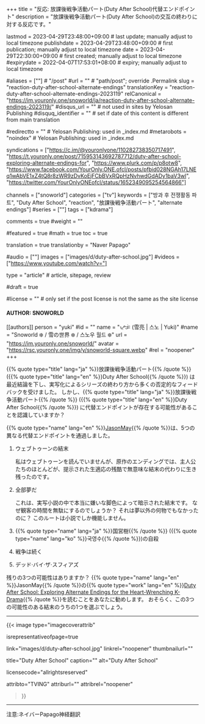 +++
title = "反応: 放課後戦争活動パート(Duty After School)代替エンドポイント"
description = "放課後戦争活動パート(Duty After School)の交互の終わりに対する反応です。"

lastmod = 2023-04-29T23:48:00+09:00                 # last update; manually adjust to local timezone
publishdate = 2023-04-29T23:48:00+09:00             # first publication; manually adjust to local timezone
date = 2023-04-29T22:30:00+09:00                    # first created; manually adjust to local timezone
#expirydate = 2022-04-07T17:53:01+08:00              # expiry; manually adjust to local timezone

#aliases = [""]                                        # "/post"
#url = ""                                              # "path/post"; override .Permalink
slug = "reaction-duty-after-school-alternate-endings"
translationKey = "reaction-duty-after-school-alternate-endings-2023119"
relCanonical = "https://im.youronly.one/snoworld/ja/reaction-duty-after-school-alternate-endings-2023119/"
#disqus_url = ""                                       # not used in sites by Yelosan Publishing
#disquq_identifier = ""                                # set if date of this content is different from main translation

#redirectto = ""                                       # Yelosan Publishing: used in _index.md
#metarobots = "noindex"                                # Yelosan Publishing: used in _index.md

syndications = ["https://c.im/@youronlyone/110282738350717491", "https://t.youronly.one/post/715953143692787712/duty-after-school-exploring-alternate-endings-for", "https://www.plurk.com/p/p8otw8", "https://www.facebook.com/YourOnly.ONE.ofcl/posts/pfbid028NGAh17LNEq1wAbVE1xZ4tQ8r8zWR9zDvKoEjFCbBVxRQpHzNvhwdGdADy1baV3wl", "https://twitter.com/YourOnlyONEofcl/status/1652349095254564866"]

channels = ["snoworld"]
categories = ["tv"]
keywords = ["방과 후 전쟁활동 파트", "Duty After School", "reaction", "放課後戦争活動パート", "alternate endings"]
#series = [""]
tags = ["kdrama"]

comments = true
#weight = ""

#featured = true
#math = true
toc = true

translation = true
translationby = "Naver Papago"

#audio = [""]
images = ["images/d/duty-after-school.jpg"]
#videos = ["https://www.youtube.com/watch?v="]

type = "article"                                             # article, sitepage, review

#draft = true

#license = ""                                          # only set if the post license is not the same as the site license

#### AUTHOR: SNOWORLD ####
[[authors]]
  person = "yuki"
  #id = ""
  name = "ᜌᜓᜃᜒ (雪亮 | 스노 | Yuki)"
  #name = "Snoworld ❄️ / 雪の世界 ❄️ / 스노우 월드 ❄️"
  url = "https://im.youronly.one/snoworld/"
  avatar = "https://rsc.youronly.one/img/y/snoworld-square.webp"
  #rel = "noopener"
+++

{{% quote type="title" lang="ja" %}}放課後戦争活動パート{{% /quote %}} ({{% quote type="title" lang="en" %}}Duty After School{{% /quote %}}) は最近結論を下し、実写化によるシリーズの終わり方から多くの否定的なフィードバックを受けました。 しかし、{{% quote type="title" lang="ja" %}}放課後戦争活動パート{{% /quote %}} ({{% quote type="title" lang="en" %}}Duty After School{{% /quote %}}) に代替エンドポイントが存在する可能性があることを認識していますか？

<!--more-->

{{% quote type="name" lang="en" %}}[JasonMay](https://www.moving-stories.net/author/jasonmay/){{% /quote %}}は、5つの異なる代替エンドポイントを通過しました。

1. ウェブトゥーンの結末

    私はウェブトゥーンを読んでいませんが、原作のエンディングでは、主人公たちのほとんどが、提示された生適応の残酷で無意味な結末の代わりに生き残ったのです。

1. 全部夢だ

    これは、実写小説の中で本当に嫌いな脚色によって暗示された結末です。 なぜ観客の時間を無駄にするのでしょうか？ それは夢以外の何物でもなかったのに？ このルートは小説でしか機能しません。

1. {{% quote type="name" lang="ja" %}}国営樹{{% /quote %}} ({{% quote type="name" lang="ko" %}}국영수{{% /quote %}})の自殺
1. 戦争は続く
1. デッド·バイ·ザ·スフィアズ

残りの3つの可能性はありますか？ {{% quote type="name" lang="en" %}}JasonMay{{% /quote %}}の{{% quote type="work" lang="en" %}}[Duty After School: Exploring Alternate Endings for the Heart-Wrenching K-Drama](https://www.moving-stories.net/duty-after-school-exploring-alternate-endings-for-the-heart-wrenching-k-drama/){{% /quote %}}を読むことをあなたに勧めします。 おそらく、この3つの可能性のある結末のうちの1つを選ぶでしょう。

---

{{< image
  type="imagecoverattrib"

  isrepresentativeofpage=true

  link="images/d/duty-after-school.jpg"
  linkrel="noopener"
  thumbnailurl=""

  title="Duty After School"
  caption=""
  alt="Duty After School"

  licensecode="allrightsreserved"

  attribto="TVING"
  attriburl=""
  attribrel="noopener"
>}}

---

注意:ネイバーPapago神経翻訳
